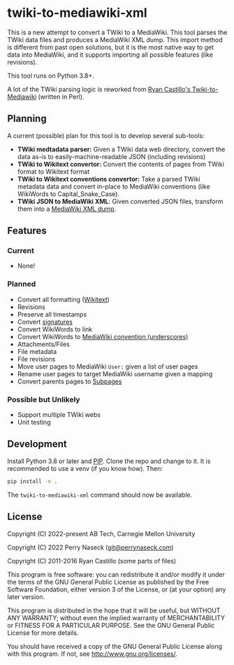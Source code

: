 twiki-to-mediawiki-xml
======================

This is a new attempt to convert a TWiki to a MediaWiki. This tool parses the
TWiki data files and produces a MediaWiki XML dump. This import method is
different from past open solutions, but it is the most native way to get data
into MediaWiki, and it supports importing all possible features (like
revisions).

This tool runs on Python 3.8+.

A lot of the TWiki parsing logic is reworked from [Ryan Castillo's
Twiki-to-Mediawiki](https://github.com/rmcastil/Twiki-to-Mediawiki)
(written in Perl).

## Planning

A current (possible) plan for this tool is to develop several sub-tools:

- **TWiki medtadata parser:** Given a TWiki data web directory, convert the data
  as-is to easily-machine-readable JSON (including revisions)
- **TWiki to Wikitext convertor:** Convert the contents of pages from TWiki format
  to Wikitext format
- **TWiki to Wikitext conventions convertor:** Take a parsed TWiki metadata data
  and convert in-place to MediaWiki conventions (like WikiWords to
  Capital_Snake_Case).
- **TWiki JSON to MediaWiki XML**: Given converted JSON files, transform them
  into a [MediaWiki XML dump](https://www.mediawiki.org/wiki/Manual:Importing_XML_dumps).

## Features

### Current

- None!

### Planned

- Convert all formatting ([Wikitext](https://www.mediawiki.org/wiki/Wikitext))
- Revisions
- Preserve all timestamps
- Convert [signatures](https://www.mediawiki.org/wiki/Help:Signatures)
- Convert WikiWords to link
- Convert WikiWords to [MediaWiki convention (underscores)](https://en.wikipedia.org/wiki/Wikipedia:Naming_conventions_(technical_restrictions))
- Attachments/Files
- File metadata
- File revisions
- Move user pages to MediaWiki `User:` given a list of user pages
- Rename user pages to target MediaWiki username given a mapping
- Convert parents pages to [Subpages](https://www.mediawiki.org/wiki/Help:Subpages)

### Possible but Unlikely
- Support multiple TWiki webs
- Unit testing

## Development

Install Python 3.8 or later and [PIP](https://pypi.org/project/pip/). Clone
the repo and change to it. It is recommended to use a venv (if you know how).
Then:

```bash
pip install -e .
```

The `twiki-to-mediawiki-xml` command should now be available.

## License

Copyright (C) 2022-present  AB Tech, Carnegie Mellon University

Copyright (C) 2022          Perry Naseck (git@perrynaseck.com)

Copyright (C) 2011-2016     Ryan Castillo (some parts of files)

This program is free software: you can redistribute it and/or modify
it under the terms of the GNU General Public License as published by
the Free Software Foundation, either version 3 of the License, or
(at your option) any later version.

This program is distributed in the hope that it will be useful,
but WITHOUT ANY WARRANTY; without even the implied warranty of
MERCHANTABILITY or FITNESS FOR A PARTICULAR PURPOSE.  See the
GNU General Public License for more details.

You should have received a copy of the GNU General Public License
along with this program.  If not, see <http://www.gnu.org/licenses/>.
